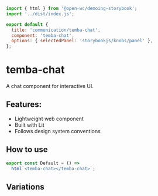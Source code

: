 ```js script
import { html } from '@open-wc/demoing-storybook';
import '../dist/index.js';

export default {
  title: 'communication/temba-chat',
  component: 'temba-chat',
  options: { selectedPanel: 'storybookjs/knobs/panel' },
};
```

# temba-chat

A chat component for interactive UI.

## Features:

- Lightweight web component
- Built with Lit
- Follows design system conventions

## How to use

```js preview-story
export const Default = () =>
  html`<temba-chat></temba-chat>`;
```

## Variations

